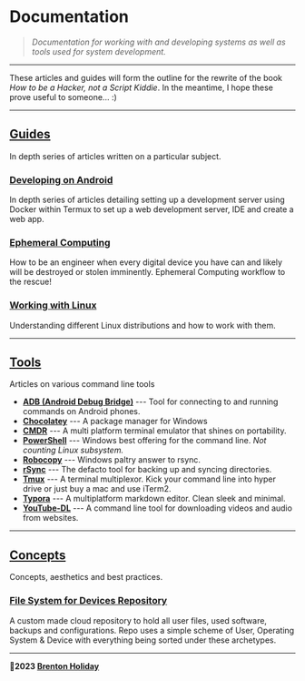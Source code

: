 # Documentation

> *Documentation for working with and developing systems as well as tools used for system development.*

---

These articles and guides will form the outline for the rewrite of the book *How to be a Hacker, not a Script Kiddie*. In the meantime, I hope these prove useful to someone... :)

***

## [Guides](tree/guides/README.md)

In depth series of articles written on a particular subject.

### [__Developing on Android__](tree/main/guides/developing-on-android)

In depth series of articles detailing setting up a development server using Docker within Termux to set up a web development server, IDE and create a web app.

### [Ephemeral Computing](tree/main/guides/ephemeral-computing/README.md)

How to be an engineer when every digital device you have can and likely will be destroyed or stolen imminently. Ephemeral Computing workflow to the rescue!

### [Working with Linux](tree/main/guides/working-with-linux/README.md)

Understanding different Linux distributions and how to work with them.

***

## [Tools](tools/README.md)

Articles on various command line tools

- **[ADB (Android Debug Bridge)](adb.md)** --- Tool for connecting to and running commands on Android phones.
- **[Chocolatey](chocolatey-package-manager.md)** --- A package manager for Windows
- **[CMDR](cmder.md)** --- A multi platform terminal emulator that shines on portability.
- **[PowerShell](powershell.md)** --- Windows best offering for the command line. *Not counting Linux subsystem.*
- **[Robocopy](robocopy.md)** --- Windows paltry answer to rsync.
- **[rSync](rsync.md)** --- The defacto tool for backing up and syncing directories.
- **[Tmux](tmux.md)** --- A terminal multiplexor. Kick your command line into hyper drive or just buy a mac and use iTerm2.
- **[Typora](typora.md)** --- A multiplatform markdown editor. Clean sleek and minimal.
- **[YouTube-DL](youtube-dl.md)** --- A command line tool for downloading videos and audio from websites.

***

## [Concepts](./concepts/README.md)

Concepts, aesthetics and best practices.

### [File System for Devices Repository](./concepts/file-system-repository/README.md)

A custom made cloud repository to hold all user files, used software, backups and configurations. Repo uses a simple scheme of User, Operating System & Device with everything being sorted under these archetypes.

***

**🤍2023 [Brenton Holiday](https://allmylinks.com/8rents)**

